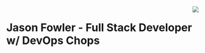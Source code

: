 <img src="https://avatars2.githubusercontent.com/u/1097895?s=160&v=4" align="right" />

# Jason Fowler - Full Stack Developer w/ DevOps Chops

<!--
**jsnfwlr/jsnfwlr** is a ✨ _special_ ✨ repository because its `README.md` (this file) appears on your GitHub profile.

Here are some ideas to get you started:

- 🔭 I’m currently working on ...
- 🌱 I’m currently learning ...
- 👯 I’m looking to collaborate on ...
- 🤔 I’m looking for help with ...
- 💬 Ask me about ...
- 📫 How to reach me: ...
- 😄 Pronouns: ...
- ⚡ Fun fact: ...
-->
